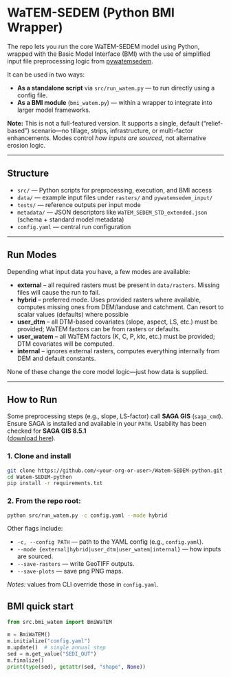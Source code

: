 # WaTEM-SEDEM (Python BMI Wrapper)

The repo lets you run the core WaTEM-SEDEM model using Python, wrapped with the Basic Model Interface (BMI) with the use of simplified input file preprocessing logic from [pywatemsedem](https://github.com/watem-sedem/pywatemsedem).

It can be used in two ways:

- **As a standalone script** via `src/run_watem.py` — to run directly using a config file.  
- **As a BMI module** (`bmi_watem.py`) — within a wrapper to integrate into larger model frameworks.

**Note:** This is not a full-featured version. It supports a single, default (“relief-based”) scenario—no tillage, strips, infrastructure, or multi-factor enhancements. Modes control *how inputs are sourced*, not alternative erosion logic.

---

## Structure

- `src/` — Python scripts for preprocessing, execution, and BMI access  
- `data/` — example input files under `rasters/` and `pywatemsedem_input/`  
- `tests/` — reference outputs per input mode  
- `metadata/` — JSON descriptors like `WaTEM_SEDEM_STD_extended.json` (schema + standard model metadata)  
- `config.yaml` — central run configuration

---

## Run Modes

Depending what input data you have, a few modes are available:

- **external** – all required rasters must be present in `data/rasters`. Missing files will cause the run to fail.  
- **hybrid** – preferred mode. Uses provided rasters where available, computes missing ones from DEM/landuse and catchment. Can resort to scalar values (defaults) where possible  
- **user_dtm** – all DTM-based covariates (slope, aspect, LS, etc.) must be provided; WaTEM factors can be from rasters or defaults.  
- **user_watem** – all WaTEM factors (K, C, P, ktc, etc.) must be provided; DTM covariates will be computed.  
- **internal** – ignores external rasters, computes everything internally from DEM and default constants.

None of these change the core model logic—just how data is supplied.

---

## How to Run

Some preprocessing steps (e.g., slope, LS-factor) call **SAGA GIS** (`saga_cmd`).  
Ensure SAGA is installed and available in your `PATH`. Usability has been checked for **SAGA GIS 8.5.1**  
([download here](https://sourceforge.net/projects/saga-gis/files/SAGA%20-%208/SAGA%20-%208.5.1/)).

### 1. Clone and install
```bash
git clone https://github.com/<your-org-or-user>/Watem-SEDEM-python.git
cd Watem-SEDEM-python
pip install -r requirements.txt
```

### 2. From the repo root:
```bash
python src/run_watem.py -c config.yaml --mode hybrid
```
Other flags include:

- `-c, --config PATH` — path to the YAML config (e.g., `config.yaml`).
- `--mode {external|hybrid|user_dtm|user_watem|internal}` — how inputs are sourced.
- `--save-rasters` — write GeoTIFF outputs.
- `--save-plots` — save png PNG maps.

_Notes:_ values from CLI override those in `config.yaml`.

## BMI quick start

```python
from src.bmi_watem import BmiWaTEM

m = BmiWaTEM()
m.initialize("config.yaml")
m.update()  # single annual step
sed = m.get_value("SEDI_OUT")
m.finalize()
print(type(sed), getattr(sed, "shape", None))
```


